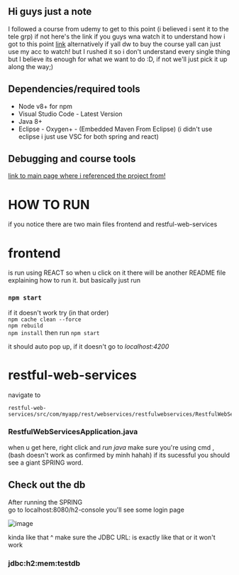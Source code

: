 ## Hi guys just a note<br> 
I followed a course from udemy to get to this point (i believed i sent it to the tele grp)
if not here's the link if you guys wna watch it to understand how i got to this point
[link](https://www.udemy.com/share/101Wxy3@nc9eKxC5TKjPCHvYfq_EDELAEoRGgHDyofSt_cuLW3mEZmsEwebh0z3PPorBmobO6A==/) alternatively if yall dw to buy the course yall can just use my acc to watch!
but I rushed it so i don't understand every single thing
but I believe its enough for what we want to do :D, if not we'll just pick it up along the way;)

## Dependencies/required tools

* Node v8+ for npm
* Visual Studio Code - Latest Version
* Java 8+
* Eclipse - Oxygen+ - (Embedded Maven From Eclipse) (i didn't use eclipse i just use VSC for both spring and react)

## Debugging and course tools
[link to main page where i referenced the project from!](https://github.com/in28minutes/full-stack-with-react-and-spring-boot)

# HOW TO RUN
if you notice there are two main files frontend and restful-web-services 
# frontend 
is run using REACT so when u click on it there will be another README file explaining how to run it.
but basically just run 
### `npm start`

if it doesn't work try (in that order)
 <br> `npm cache clean --force`
 <br>`npm rebuild`
 <br>`npm install`
then run 
`npm start`

it should auto pop up, if it doesn't go to
*localhost:4200*

# restful-web-services 
navigate to 
```
restful-web-services/src/com/myapp/rest/webservices/restfulwebservices/RestfulWebServicesApplication.java
```
### RestfulWebServicesApplication.java
when u get here, right click and *run java*
make sure you're using cmd , (bash doesn't work as confirmed by minh hahah)
if its sucessful you should see a giant SPRING word.

## Check out the db 
After running the SPRING<br>
go to localhost:8080/h2-console
you'll see some login page 

![image](https://user-images.githubusercontent.com/69102738/130642725-31a43a69-2dc9-4a07-b2f9-77ba636b25ff.png)

kinda like that ^ make sure the JDBC URL: is exactly like that or it won't work 
 ### jdbc:h2:mem:testdb
 
